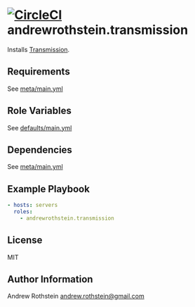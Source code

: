 [![CircleCI](https://circleci.com/gh/andrewrothstein/ansible-transmission.svg?style=svg)](https://circleci.com/gh/andrewrothstein/ansible-transmission)
andrewrothstein.transmission
=========

Installs [Transmission](https://transmissionbt.com).

Requirements
------------

See [meta/main.yml](meta/main.yml)

Role Variables
--------------

See [defaults/main.yml](defaults/main.yml)

Dependencies
------------

See [meta/main.yml](meta/main.yml)

Example Playbook
----------------

```yml
- hosts: servers
  roles:
    - andrewrothstein.transmission
```

License
-------

MIT

Author Information
------------------

Andrew Rothstein <andrew.rothstein@gmail.com>
